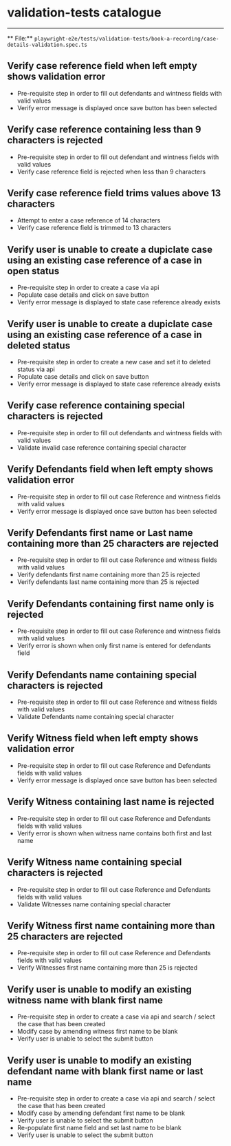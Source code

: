 # validation-tests catalogue

----------------------------------------------------------------------------------------------------
** File:** `playwright-e2e/tests/validation-tests/book-a-recording/case-details-validation.spec.ts`

## Verify case reference field when left empty shows validation error
- Pre-requisite step in order to fill out defendants and wintness fields with valid values
- Verify error message is displayed once save button has been selected

## Verify case reference containing less than 9 characters is rejected
- Pre-requisite step in order to fill out defendant and wintness fields with valid values
- Verify case reference field is rejected when less than 9 characters

## Verify case reference field trims values above 13 characters
- Attempt to enter a case reference of 14 characters
- Verify case reference field is trimmed to 13 characters

## Verify user is unable to create a dupiclate case using an existing case reference of a case in open status
- Pre-requisite step in order to create a case via api
- Populate case details and click on save button
- Verify error message is displayed to state case reference already exists

## Verify user is unable to create a dupiclate case using an existing case reference of a case in deleted status
- Pre-requisite step in order to create a new case and set it to deleted status via api
- Populate case details and click on save button
- Verify error message is displayed to state case reference already exists

## Verify case reference containing special characters is rejected
- Pre-requisite step in order to fill out defendants and wintness fields with valid values
- Validate invalid case reference containing special character 

## Verify Defendants field when left empty shows validation error
- Pre-requisite step in order to fill out case Reference and wintness fields with valid values
- Verify error message is displayed once save button has been selected

## Verify Defendants first name or Last name containing more than 25 characters are rejected
- Pre-requisite step in order to fill out case Reference and witness fields with valid values
- Verify defendants first name containing more than 25 is rejected
- Verify defendants last name containing more than 25 is rejected

## Verify Defendants containing first name only is rejected
- Pre-requisite step in order to fill out case Reference and wintness fields with valid values
- Verify error is shown when only first name is entered for defendants field

## Verify Defendants name containing special characters is rejected
- Pre-requisite step in order to fill out case Reference and witness fields with valid values
- Validate Defendants name containing special character 

## Verify Witness field when left empty shows validation error
- Pre-requisite step in order to fill out case Reference and Defendants fields with valid values
- Verify error message is displayed once save button has been selected

## Verify Witness containing last name is rejected
- Pre-requisite step in order to fill out case Reference and Defendants fields with valid values
- Verify error is shown when witness name contains both first and last name

## Verify Witness name containing special characters is rejected
- Pre-requisite step in order to fill out case Reference and Defendants fields with valid values
- Validate Witnesses name containing special character 

## Verify Witness first name containing more than 25 characters are rejected
- Pre-requisite step in order to fill out case Reference and Defendants fields with valid values
- Verify Witnesses first name containing more than 25 is rejected

## Verify user is unable to modify an existing witness name with blank first name
- Pre-requisite step in order to create a case via api and search / select the case that has been created
- Modify case by amending witness first name to be blank
- Verify user is unable to select the submit button

## Verify user is unable to modify an existing defendant name with blank first name or last name
- Pre-requisite step in order to create a case via api and search / select the case that has been created
- Modify case by amending defendant first name to be blank
- Verify user is unable to select the submit button
- Re-populate first name field and set last name to be blank
- Verify user is unable to select the submit button
